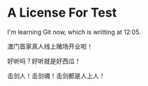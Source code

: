 # A License For Test

I'm learning Git now, which is writting at 12:05.

澳门首家真人线上赌场开业啦！

好听吗？好听就是好西瓜！

击剑人！击剑魂！击剑都是人上人！